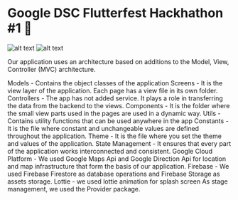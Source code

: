 # Google DSC Flutterfest Hackhathon #1 🥇

![alt text](https://github.com/kamxy/Pharmate/blob/main/pharmate_logo.png?raw=true)
![alt text](https://github.com/kamxy/Pharmate/blob/main/app_ss1.png?raw=true)

Our application uses an architecture based on additions to the Model, View, Controller (MVC) architecture. 

Models - Contains the object classes of the application
Screens - It is the view layer of the application. Each page has a view file in its own folder. 
Controllers - The app has not added service. It plays a role in transferring the data from the backend to the views. 
Components - It is the folder where the small view parts used in the pages are used in a dynamic way. 
Utils - Contains utility functions that can be used anywhere in the app Constants - It is the file where constant and unchangeable values are defined throughout the application. 
Theme - It is the file where you set the theme and values of the application. 
State Management - It ensures that every part of the application works interconnected and consistent. 
Google Cloud Platform - We used Google Maps Api and Google Direction Api for location and map infrastructure that form the basis of our application. Firebase - We used Firebase Firestore as database operations and Firebase Storage as assets storage. 
Lottie - we used lottie animation for splash screen 
As stage management, we used the Provider package.

